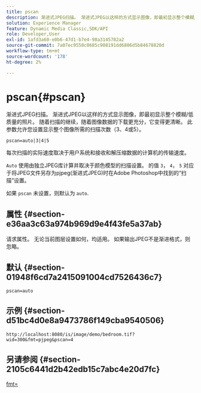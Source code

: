```yaml
---
title: pscan
description: 渐进式JPEG扫描。 渐进式JPEG以这样的方式显示图像，即最初显示整个模糊/低质量的照片。
solution: Experience Manager
feature: Dynamic Media Classic,SDK/API
role: Developer,User
exl-id: 1afd3a60-e0b6-47d1-b7e4-98a3145782a2
source-git-commit: 7a07ec9550c0685c908191dd6806d5b84678820d
workflow-type: tm+mt
source-wordcount: '178'
ht-degree: 2%

---
```


# pscan{#pscan}

渐进式JPEG扫描。 渐进式JPEG以这样的方式显示图像，即最初显示整个模糊/低质量的照片。 随着扫描的继续，随着图像数据的下载更充分，它变得更清晰。 此参数允许您设置显示整个图像所需的扫描次数（3、4或5）。

`pscan=auto|3|4|5`

每次扫描的实际速度取决于用户系统和接收和解压缩数据的计算机的传输速度。

`Auto` 使用由独立JPEG库计算并取决于颜色模型的扫描设置。 的值 `3`， `4`， `5` 对应于将JPEG文件另存为pjpeg(渐进式JPEG)时在Adobe Photoshop中找到的“扫描”设置。

如果 `pscan` 未设置，则默认为 `auto`.

## 属性 {#section-e36aa3c63a974b969d9e4f43fe5a37ab}

请求属性。 无论当前图层设置如何，均适用。 如果输出JPEG不是渐进格式，则忽略。

## 默认 {#section-01948f6cd7a2415091004cd7526436c7}

`pscan=auto`

## 示例 {#section-d51bc4d0e8a9473786f149cba9540506}

`http://localhost:8080/is/image/demo/bedroom.tif?wid=300&fmt=pjpeg&pscan=4`

## 另请参阅 {#section-2105c6441d2b42edb15c7abc4e20d7fc}

[fmt=](../../../../../is-api/http-ref/image-serving-api-ref/c-http-protocol-reference/c-command-reference/r-is-http-fmt.md#reference-cdf10043423b45ba9fe15157fb3ae37a)
